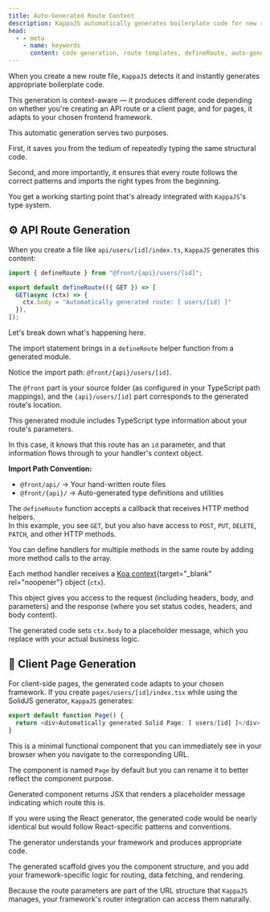 ```yaml
---
title: Auto-Generated Route Content
description: KappaJS automatically generates boilerplate code for new routes with context-aware templates for API endpoints using defineRoute and framework-specific page components.
head:
  - - meta
    - name: keywords
      content: code generation, route templates, defineRoute, auto-generated routes, boilerplate code, koa context, page components
---
```


When you create a new route file, `KappaJS` detects it and instantly generates appropriate boilerplate code.

This generation is context-aware — it produces different code depending on whether you're creating an API route or a client page,
and for pages, it adapts to your chosen frontend framework.

This automatic generation serves two purposes.

First, it saves you from the tedium of repeatedly typing the same structural code.

Second, and more importantly, it ensures that every route follows the correct patterns
and imports the right types from the beginning.

You get a working starting point that's already integrated with `KappaJS`'s type system.

## ⚙️ API Route Generation

When you create a file like `api/users/[id]/index.ts`, `KappaJS` generates this content:

```ts [api/users/[id]/index.ts][dark]
import { defineRoute } from "@front/{api}/users/[id]";

export default defineRoute(({ GET }) => [
  GET(async (ctx) => {
    ctx.body = "Automatically generated route: [ users/[id] ]"
  }),
]);
```

Let's break down what's happening here.

The import statement brings in a `defineRoute` helper function from a generated module.

Notice the import path: `@front/{api}/users/[id]`.

The `@front` part is your source folder (as configured in your TypeScript path mappings),
and the `{api}/users/[id]` part corresponds to the generated route's location.

This generated module includes TypeScript type information about your route's parameters.

In this case, it knows that this route has an `id` parameter,
and that information flows through to your handler's context object.

**Import Path Convention:**
- `@front/api/` → Your hand-written route files
- `@front/{api}/` → Auto-generated type definitions and utilities

The `defineRoute` function accepts a callback that receives HTTP method helpers.<br>
In this example, you see `GET`, but you also have access to `POST`, `PUT`, `DELETE`, `PATCH`, and other HTTP methods.

You can define handlers for multiple methods in the same route by adding more method calls to the array.

Each method handler receives a [Koa context](https://koajs.com/#context){target="_blank" rel="noopener"} object (`ctx`).

This object gives you access to the request (including headers, body, and parameters)
and the response (where you set status codes, headers, and body content).

The generated code sets `ctx.body` to a placeholder message,
which you replace with your actual business logic.

## 🎨 Client Page Generation

For client-side pages, the generated code adapts to your chosen framework.
If you create `pages/users/[id]/index.tsx` while using the SolidJS generator, `KappaJS` generates:

```ts [pages/users/[id]/index.tsx]
export default function Page() {
  return <div>Automatically generated Solid Page: [ users/[id] ]</div>;
}
```

This is a minimal functional component that you can immediately see in your browser
when you navigate to the corresponding URL.

The component is named `Page` by default but you can rename it to better reflect the component purpose.

Generated component returns JSX that renders a placeholder message indicating which route this is.

If you were using the React generator, the generated code would be nearly identical
but would follow React-specific patterns and conventions.

The generator understands your framework and produces appropriate code.

The generated scaffold gives you the component structure,
and you add your framework-specific logic for routing, data fetching, and rendering.

Because the route parameters are part of the URL structure that `KappaJS` manages,
your framework's router integration can access them naturally.

